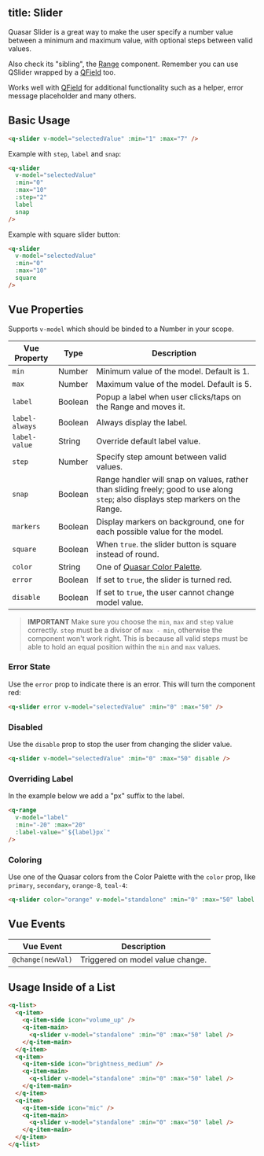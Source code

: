title: Slider
---
Quasar Slider is a great way to make the user specify a number value between a minimum and maximum value, with optional steps between valid values.
<input type="hidden" data-fullpage-demo="forms/slider">

Also check its "sibling", the [Range](/components/range.html) component.
Remember you can use QSlider wrapped by a [QField](/components/field.html) too.

Works well with [QField](/components/field.html) for additional functionality such as a helper, error message placeholder and many others.

## Basic Usage

``` html
<q-slider v-model="selectedValue" :min="1" :max="7" />
```

Example with `step`, `label` and `snap`:
``` html
<q-slider
  v-model="selectedValue"
  :min="0"
  :max="10"
  :step="2"
  label
  snap
/>
```

Example with square slider button:
``` html
<q-slider
  v-model="selectedValue"
  :min="0"
  :max="10"
  square
/>
```

## Vue Properties
Supports `v-model` which should be binded to a Number in your scope.

| Vue Property | Type | Description |
| --- | --- | --- |
| `min` | Number | Minimum value of the model. Default is 1. |
| `max` | Number | Maximum value of the model. Default is 5. |
| `label` | Boolean | Popup a label when user clicks/taps on the Range and moves it. |
| `label-always` | Boolean | Always display the label. |
| `label-value` | String | Override default label value. |
| `step` | Number | Specify step amount between valid values. |
| `snap` | Boolean | Range handler will snap on values, rather than sliding freely; good to use along `step`; also displays step markers on the Range. |
| `markers` | Boolean | Display markers on background, one for each possible value for the model. |
| `square` | Boolean | When `true`. the slider button is square instead of round. |
| `color` | String | One of [Quasar Color Palette](/components/color-palette.html). |
| `error` | Boolean | If set to `true`, the slider is turned red. |
| `disable` | Boolean | If set to `true`, the user cannot change model value. |

> **IMPORTANT**
> Make sure you choose the `min`, `max` and `step` value correctly. `step` must be a divisor of `max - min`, otherwise the component won't work right. This is because all valid steps must be able to hold an equal position within the `min` and `max` values.

### Error State
Use the `error` prop to indicate there is an error. This will turn the component red:
``` html
<q-slider error v-model="selectedValue" :min="0" :max="50" />
```

### Disabled
Use the `disable` prop to stop the user from changing the slider value.
``` html
<q-slider v-model="selectedValue" :min="0" :max="50" disable />
```

### Overriding Label
In the example below we add a "px" suffix to the label.
``` html
<q-range
  v-model="label"
  :min="-20" :max="20"
  :label-value="`${label}px`"
/>
```

### Coloring
Use one of the Quasar colors from the Color Palette with the `color` prop, like `primary`, `secondary`, `orange-8`, `teal-4`:

``` html
<q-slider color="orange" v-model="standalone" :min="0" :max="50" label />
```

## Vue Events
| Vue Event | Description |
| --- | --- |
| `@change(newVal)` | Triggered on model value change. |

## Usage Inside of a List

``` html
<q-list>
  <q-item>
    <q-item-side icon="volume_up" />
    <q-item-main>
      <q-slider v-model="standalone" :min="0" :max="50" label />
    </q-item-main>
  </q-item>
  <q-item>
    <q-item-side icon="brightness_medium" />
    <q-item-main>
      <q-slider v-model="standalone" :min="0" :max="50" label />
    </q-item-main>
  </q-item>
  <q-item>
    <q-item-side icon="mic" />
    <q-item-main>
      <q-slider v-model="standalone" :min="0" :max="50" label />
    </q-item-main>
  </q-item>
</q-list>
```
